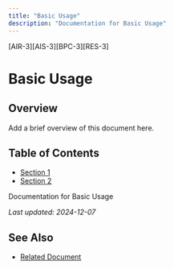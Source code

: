 ```yaml
---
title: "Basic Usage"
description: "Documentation for Basic Usage"
---
```


[AIR-3][AIS-3][BPC-3][RES-3]


<!-- markdownlint-disable MD013 line-length -->

# Basic Usage

## Overview

Add a brief overview of this document here.

## Table of Contents

- [Section 1](#section-1)
- [Section 2](#section-2)


Documentation for Basic Usage

*Last updated: 2024-12-07*

## See Also

- [Related Document](#related-document)

